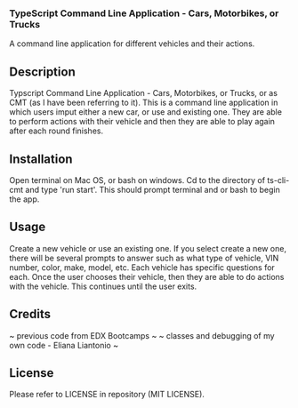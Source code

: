 ### TypeScript Command Line Application - Cars, Motorbikes, or Trucks
A command line application for different vehicles and their actions.

## Description
Typscript Command Line Application - Cars, Motorbikes, or Trucks, or as CMT (as I have been referring to it). This is a command line application in which users imput either a new car, or use and existing one. They are able to perform actions with their vehicle and then they are able to play again after each round finishes.

## Installation
Open terminal on Mac OS, or bash on windows. Cd to the directory of ts-cli-cmt and type 'run start'. This should prompt terminal and or bash to begin the app.

## Usage
Create a new vehicle or use an existing one. If you select create a new one, there will be several prompts to answer such as what type of vehicle, VIN number, color, make, model, etc. Each vehicle has specific questions for each. Once the user chooses their vehicle, then they are able to do actions with the vehicle. This continues until the user exits.

## Credits
~ previous code from EDX Bootcamps ~
~ classes and debugging of my own code - Eliana Liantonio ~

## License
Please refer to LICENSE in repository (MIT LICENSE).
